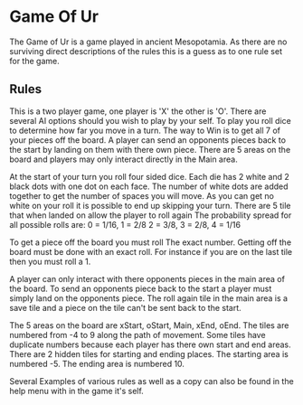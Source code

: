 # Game Of Ur

The Game of Ur is a game played in ancient Mesopotamia.
As there are no surviving direct descriptions of the rules this is a guess as to one rule set for the game.

## Rules

This is a two player game, one player is 'X' the other is 'O'.
There are several AI options should you wish to play by your self.
To play you roll dice to determine how far you move in a turn.
The way to Win is to get all 7 of your pieces off the board.
A player can send an opponents pieces back to the start by landing on them with there own piece.
There are 5 areas on the board and players may only interact directly in the Main area.
 
At the start of your turn you roll four sided dice.
Each die has 2 white and 2 black dots with one dot on each face.
The number of white dots are added together to get the number of spaces you will move.
As you can get no white on your roll it is possible to end up skipping your turn.
There are 5 tile that when landed on allow the player to roll again
The probability spread for all possible rolls are:  0 = 1/16, 1 = 2/8 2 = 3/8, 3 = 2/8, 4 = 1/16
 
To get a piece off the board you must roll The exact number.
Getting off the board must be done with an exact roll.
For instance if you are on the last tile then you must roll a 1.
 
A player can only interact with there opponents pieces in the main area of the board.
To send an opponents piece back to the start a player must simply land on the opponents piece.
The roll again tile in the main area is a save tile and a piece on the tile can't be sent back to the start.

The 5 areas on the board are xStart, oStart, Main, xEnd, oEnd.
The tiles are numbered from -4 to 9 along the path of movement.
Some tiles have duplicate numbers because each player has there own start and end areas.
There are 2 hidden tiles for starting and ending places.
The starting area is numbered -5.
The ending area is numbered 10.

Several Examples of various rules as well as a copy can also be found in the help menu with in the game it's self.